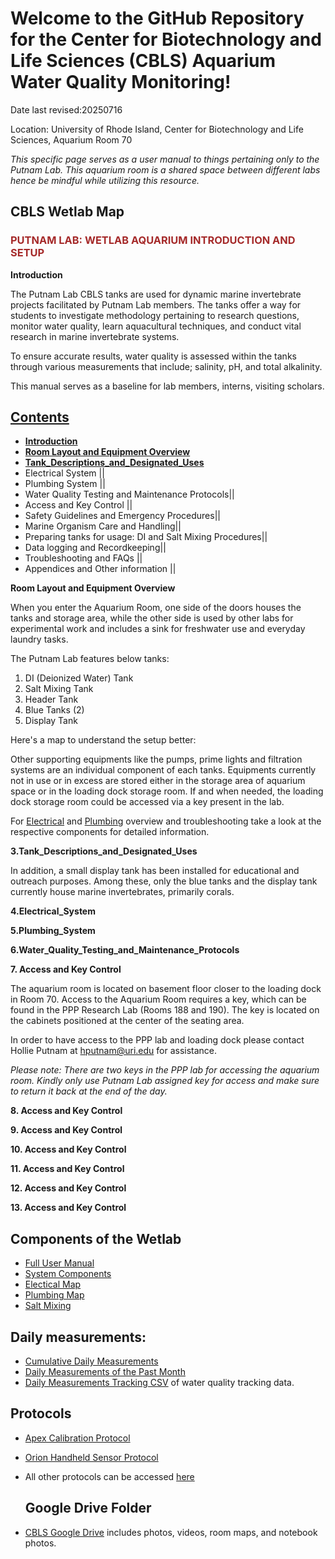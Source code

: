 
# Welcome to the GitHub Repository for the Center for Biotechnology and Life Sciences (CBLS) Aquarium Water Quality Monitoring!

Date last revised:20250716  


Location: University of Rhode Island, Center for Biotechnology and Life Sciences, Aquarium Room 70

*This specific page serves as a user manual to things pertaining only to the Putnam Lab. This aquarium room is a shared space between different labs hence be mindful while utilizing this resource.*

## **CBLS Wetlab Map** 

[Add Map 1 of the general lab including all spaces]: # 

### <font color="brown">**PUTNAM LAB: WETLAB AQUARIUM INTRODUCTION AND SETUP**</font>

**<a name="Introduction"></a> Introduction**

The Putnam Lab CBLS tanks are used for dynamic marine invertebrate projects facilitated by Putnam Lab members. The tanks offer a way for students to investigate methodology pertaining to research questions, monitor water quality, learn aquacultural techniques, and conduct vital research in marine invertebrate systems. 

To ensure accurate results, water quality is assessed within the tanks through various measurements that include; salinity, pH, and total alkalinity.

This manual serves as a baseline for lab members, interns, visiting scholars. 


## <ins> **Contents** </ins>

- [**Introduction**](#Introduction)
- [**Room Layout and Equipment Overview**](#Room_Layout_and_Equipment_Overview)
- [**Tank_Descriptions_and_Designated_Uses**](#Tank_Descriptions_and_Designated_Uses)
- Electrical System ||
- Plumbing System ||
- Water Quality Testing and Maintenance Protocols||
- Access and Key Control ||
- Safety Guidelines and Emergency Procedures||
- Marine Organism Care and Handling||
- Preparing tanks for usage: DI and Salt Mixing Procedures||
- Data logging and Recordkeeping||
- Troubleshooting and FAQs ||
- Appendices and Other information ||


**<a name="Room_Layout_and_Equipment_Overview"></a> Room Layout and Equipment Overview**

When you enter the Aquarium Room, one side of the doors houses the tanks and storage area, while the other side is used by other labs for experimental work and includes a sink for freshwater use and everyday laundry tasks. 

The Putnam Lab features below tanks: 
1. DI (Deionized Water) Tank
2. Salt Mixing Tank
3. Header Tank
4. Blue Tanks (2)
5. Display Tank 

Here's a map to understand the setup better: 

[Top View Add image of Map 2- Specific Map of Putnam Lab tanks and design]: #

[<img width="892" alt="Screen Shot 2023-11-08 at 4 02 07 PM" src="https://github.com/Putnam-Lab/CBLS_Wetlab/assets/5198996/002bc5dc-806a-4b8b-95d4-de0ea7ceeb95">]: #

Other supporting equipments like the pumps, prime lights and filtration systems are an individual component of each tanks. Equipments currently not in use or in excess are stored either in the storage area of aquarium space or in the loading dock storage room. If and when needed, the loading dock storage room could be accessed via a key present in the lab. 

For [Electrical]() and [Plumbing]() overview and troubleshooting take a look at the respective components for detailed information. 

**3.Tank_Descriptions_and_Designated_Uses**


 In addition, a small display tank has been installed for educational and outreach purposes. Among these, only the blue tanks and the display tank currently house marine invertebrates, primarily corals.
 
 **4.Electrical_System**

**5.Plumbing_System**

**6.Water_Quality_Testing_and_Maintenance_Protocols**



**7. Access and Key Control**

The aquarium room is located on basement floor closer to the loading dock in Room 70. Access to the Aquarium Room requires a key, which can be found in the PPP Research Lab (Rooms 188 and 190). The key is located on the cabinets positioned at the center of the seating area. 

In order to have access to the PPP lab and loading dock please contact Hollie Putnam at hputnam@uri.edu for assistance. 

*Please note: There are two keys in the PPP lab for accessing the aquarium room. Kindly only use Putnam Lab assigned key for access and make sure to return it back at the end of the day.*

**8. Access and Key Control**

**9. Access and Key Control**

**10. Access and Key Control**

**11. Access and Key Control**

**12. Access and Key Control**

**13. Access and Key Control**



## **Components of the Wetlab**
- [Full User Manual]()
- [System Components]()
- [Electical Map]()
- [Plumbing Map]()
- [Salt Mixing]()

## **Daily measurements:**
- [Cumulative Daily Measurements](https://github.com/Putnam-Lab/CBLS_Wetlab/blob/main/Output/Daily_Measurements_Past_Month.pdf)
- [Daily Measurements of the Past Month](https://github.com/Putnam-Lab/CBLS_Wetlab/blob/main/Output/Daily_Measurements_Past_Month.pdf)
- [Daily Measurements Tracking CSV](https://github.com/Putnam-Lab/CBLS_Wetlab/blob/main/Data/Daily_measurements_tracking.csv) of water quality tracking data.

## **Protocols**
- [Apex Calibration Protocol](https://github.com/Putnam-Lab/CBLS_Wetlab/blob/main/CBLS_Wetlab_Protocols/Apex-Calibration-Protocols.md) 
- [Orion Handheld Sensor Protocol](https://github.com/Putnam-Lab/CBLS_Wetlab/blob/main/CBLS_Wetlab_Protocols/Orion_MultiParameter_Sensor_Protocol.md)
- All other protocols can be accessed [here](https://github.com/Putnam-Lab/CBLS_Wetlab/tree/main/CBLS_Wetlab_Protocols) 


  ## **Google Drive Folder**
- [CBLS Google Drive](https://drive.google.com/drive/u/0/folders/1ocYxPYi3edLmXBJPu962fU0PFoS6fVF6) includes photos, videos, room maps, and notebook photos.

